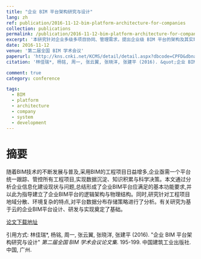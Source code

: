 ```yaml
---
title: "企业 BIM 平台架构研究与设计"
lang: zh
ref: publication/2016-11-12-bim-platform-architecture-for-companies
collection: publications
permalink: /publication/2016-11-12-bim-platform-architecture-for-companies
excerpt: '本研究针对企业多级多项目协同、管理需求，提出企业级 BIM 平台的架构及其实现方法'
date: 2016-11-12
venue: '第二届全国 BIM 学术会议'
paperurl: 'http://kns.cnki.net/KCMS/detail/detail.aspx?dbcode=CPFD&dbname=CPFDLAST2016&filename=JGCB201611001035&v=MTI1NDNSTHlySWJMRzRIOWZOcm85Rlplc01DUk5LdWhkaG5qOThUbmpxcXhkRWVNT1VLcmlmWnU5dkh5bmxVNzNKSkZv'
citation: '林佳瑞*, 杨铭, 周一, 张云翼, 张晓洋, 张建平 (2016). &quot;企业 BIM 平台架构研究与设计&quot; <i>第二届全国 BIM 学术会议论文集</i>. 195-199. 中国建筑工业出版社. 中国, 广州.'

comment: true
category: conference

tags: 
  - BIM
  - platform
  - architecture
  - company
  - system
  - development
---
```



摘要
====

随着BIM技术的不断发展与普及,采用BIM的工程项目日益增多,企业亟需一个平台统一跟踪、管控所有工程项目,实现数据沉淀、知识积累与科学决策。本文通过分析企业信息化建设现状与问题,总结形成了企业BIM平台应满足的基本功能要求,并以此为指导建立了企业BIM平台的逻辑架构与物理结构。同时,研究针对工程项目地域分散、环境复杂的特点,对平台数据分布存储策略进行了分析。有关研究为基于云的企业BIM平台设计、研发与实现奠定了基础。

[论文下载地址](http://kns.cnki.net/KCMS/detail/detail.aspx?dbcode=CPFD&dbname=CPFDLAST2016&filename=JGCB201611001035&v=MTI1NDNSTHlySWJMRzRIOWZOcm85Rlplc01DUk5LdWhkaG5qOThUbmpxcXhkRWVNT1VLcmlmWnU5dkh5bmxVNzNKSkZv)

引用方式: 林佳瑞*, 杨铭, 周一, 张云翼, 张晓洋, 张建平 (2016). &quot;企业 BIM 平台架构研究与设计&quot; <i>第二届全国 BIM 学术会议论文集</i>. 195-199. 中国建筑工业出版社. 中国, 广州.